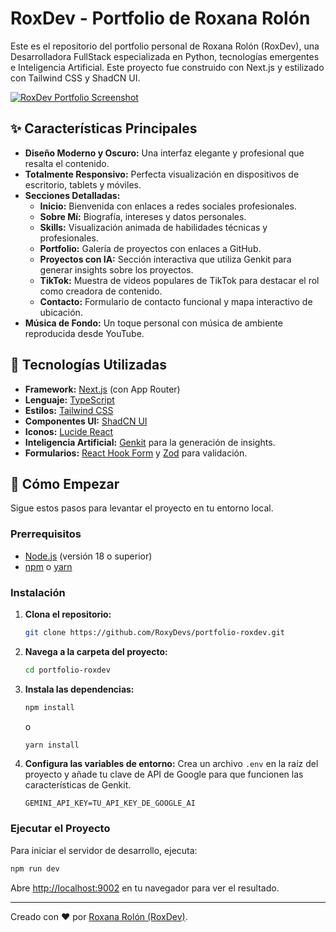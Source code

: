 # RoxDev - Portfolio de Roxana Rolón

Este es el repositorio del portfolio personal de Roxana Rolón (RoxDev), una Desarrolladora FullStack especializada en Python, tecnologías emergentes e Inteligencia Artificial. Este proyecto fue construido con Next.js y estilizado con Tailwind CSS y ShadCN UI.

[![RoxDev Portfolio Screenshot](https://picsum.photos/seed/roxdev-og/1200/630)](https://roxdev.com) <!-- Reemplazar con el dominio final -->

## ✨ Características Principales

- **Diseño Moderno y Oscuro:** Una interfaz elegante y profesional que resalta el contenido.
- **Totalmente Responsivo:** Perfecta visualización en dispositivos de escritorio, tablets y móviles.
- **Secciones Detalladas:**
  - **Inicio:** Bienvenida con enlaces a redes sociales profesionales.
  - **Sobre Mí:** Biografía, intereses y datos personales.
  - **Skills:** Visualización animada de habilidades técnicas y profesionales.
  - **Portfolio:** Galería de proyectos con enlaces a GitHub.
  - **Proyectos con IA:** Sección interactiva que utiliza Genkit para generar insights sobre los proyectos.
  - **TikTok:** Muestra de videos populares de TikTok para destacar el rol como creadora de contenido.
  - **Contacto:** Formulario de contacto funcional y mapa interactivo de ubicación.
- **Música de Fondo:** Un toque personal con música de ambiente reproducida desde YouTube.

## 🚀 Tecnologías Utilizadas

- **Framework:** [Next.js](https://nextjs.org/) (con App Router)
- **Lenguaje:** [TypeScript](https://www.typescriptlang.org/)
- **Estilos:** [Tailwind CSS](https://tailwindcss.com/)
- **Componentes UI:** [ShadCN UI](https://ui.shadcn.com/)
- **Iconos:** [Lucide React](https://lucide.dev/)
- **Inteligencia Artificial:** [Genkit](https://firebase.google.com/docs/genkit) para la generación de insights.
- **Formularios:** [React Hook Form](https://react-hook-form.com/) y [Zod](https://zod.dev/) para validación.

## 🏁 Cómo Empezar

Sigue estos pasos para levantar el proyecto en tu entorno local.

### Prerrequisitos

- [Node.js](https://nodejs.org/en/) (versión 18 o superior)
- [npm](https://www.npmjs.com/) o [yarn](https://yarnpkg.com/)

### Instalación

1.  **Clona el repositorio:**
    ```bash
    git clone https://github.com/RoxyDevs/portfolio-roxdev.git
    ```

2.  **Navega a la carpeta del proyecto:**
    ```bash
    cd portfolio-roxdev
    ```

3.  **Instala las dependencias:**
    ```bash
    npm install
    ```
    o
    ```bash
    yarn install
    ```

4. **Configura las variables de entorno:**
   Crea un archivo `.env` en la raíz del proyecto y añade tu clave de API de Google para que funcionen las características de Genkit.
   ```
   GEMINI_API_KEY=TU_API_KEY_DE_GOOGLE_AI
   ```

### Ejecutar el Proyecto

Para iniciar el servidor de desarrollo, ejecuta:
```bash
npm run dev
```
Abre [http://localhost:9002](http://localhost:9002) en tu navegador para ver el resultado.

---

Creado con ❤️ por [Roxana Rolón (RoxDev)](https://www.tiktok.com/@roxdev_).
